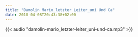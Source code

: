 ```yaml
---
title: "Damolin Mario_letzter Leiter_uni Und Ca"
date: 2018-04-08T20:43:38+02:00
---
```


{{< audio "damolin-mario_letzter-leiter_uni-und-ca.mp3" >}}